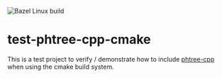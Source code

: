 ![Bazel Linux build](https://github.com/tzaeschke/test-phtree-cpp-cmake/actions/workflows/bazel.yml/badge.svg)

# test-phtree-cpp-cmake

This is a test project to verify / demonstrate how to include [phtree-cpp](https://github.com/tzaeschke/phtree-cpp) when using the cmake build system.

